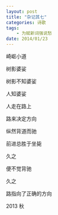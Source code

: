 ```yaml
---
layout: post
title: "杂记其七"
categories: 诗歌
tags: 
	- 为赋新词强说愁
date: 2014/01/23
---
```




崎岖小道
 
树影婆娑
 
树影不知婆娑
 
 <!--more-->
 
人知婆娑
 
人走在路上
 
路来决定方向
 
纵然背道而驰
 
前进总胜于坐毙
 
久之
 
便不觉背驰
 
久之
 
路指向了正确的方向



2013 秋

